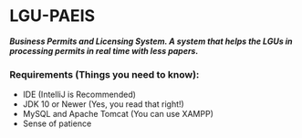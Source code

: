 # LGU-PAEIS

***Business Permits and Licensing System. A system that helps the LGUs in processing permits in real time with less papers.***

### Requirements (Things you need to know):

* IDE (IntelliJ is Recommended)
* JDK 10 or Newer (Yes, you read that right!)
* MySQL and Apache Tomcat (You can use XAMPP)
* Sense of patience

